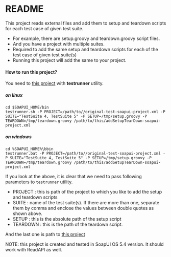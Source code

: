 # README

This project reads external files and add them to setup and teardown scripts for each test case of given test suite.

- For example, there are setup.groovy and teardown.groovy script files.
- And you have a project with multiple suites. 
- Required to add the same setup and teardown scripts for each of the test case of given test suite(s)
- Running this project will add the same to your project.


#### How to run this project?
You need to [this project](https://github.com/nmrao/sample-soapui-projects/blob/master/addSetupTeardownScript/addSetupTearDown-soapui-project.xml) with **testrunner** utility.

##### on linux
```
cd $SOAPUI_HOME/bin
testrunner.sh -P PROJECT=/path/to//original-test-soapui-project.xml -P SUITE="TestSuite 4, TestSuite 5" -P SETUP=/tmp/setup.groovy -P TEARDOWN=/tmp/teardown.groovy /path/to/this/addSetupTearDown-soapui-project.xml
```
##### on windows
```
cd %SOAPUI_HOME%\bbin
testrunner.bat -P PROJECT=/path/to//original-test-soapui-project.xml -P SUITE="TestSuite 4, TestSuite 5" -P SETUP=/tmp/setup.groovy -P TEARDOWN=/tmp/teardown.groovy /path/to/this/addSetupTearDown-soapui-project.xml
```

If you look at the above, it is clear that we need to pass following parameters to `testrunner` utility.

- PROJECT : this is path of the project to which you like to add the setup and teardown scripts
- SUITE : name of the test suite(s). If there are more than one, separate them by comma and enclose the values between double quotes as shown above.
- SETUP : this is the absolute path of the setup script
- TEARDOWN : this is the path of the teardown script.

And the last one is path to [this project](https://github.com/nmrao/sample-soapui-projects/blob/master/addSetupTeardownScript/addSetupTearDown-soapui-project.xml)

NOTE: this project is created and tested in SoapUI OS 5.4 version. It should work with ReadAPI as well.
